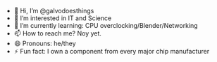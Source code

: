 - 👋 Hi, I’m @galvodoesthings
- 👀 I’m interested in IT and Science
- 🌱 I’m currently learning: CPU overclocking/Blender/Networking
- 📫 How to reach me? Noy yet.
- 😄 Pronouns: he/they
- ⚡ Fun fact: I own a component from every major chip manufacturer

<!---
galvodoesthings/galvodoesthings is a ✨ special ✨ repository because its `README.md` (this file) appears on your GitHub profile.
You can click the Preview link to take a look at your changes.
--->
